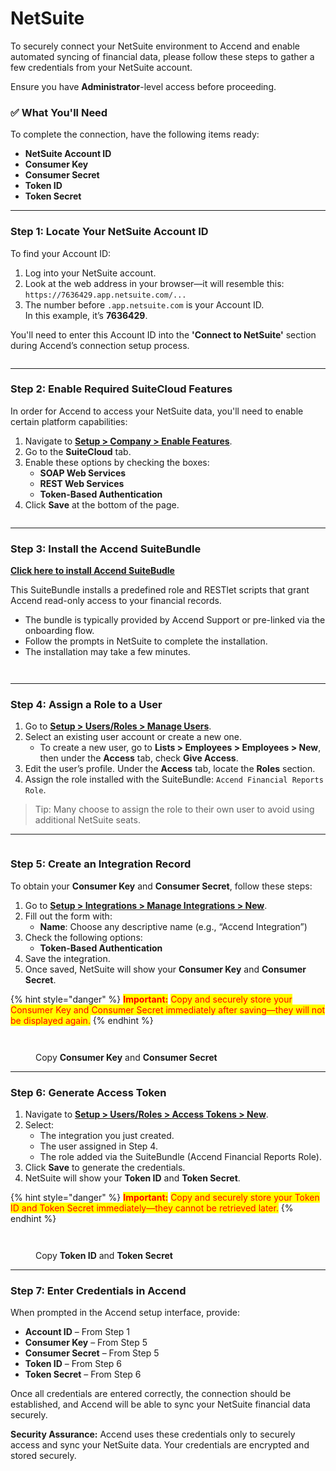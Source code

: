 # NetSuite

To securely connect your NetSuite environment to Accend and enable automated syncing of financial data, please follow these steps to gather a few credentials from your NetSuite account.

Ensure you have **Administrator**-level access before proceeding.

### ✅ What You'll Need

To complete the connection, have the following items ready:

* **NetSuite Account ID**
* **Consumer Key**
* **Consumer Secret**
* **Token ID**
* **Token Secret**

***

### Step 1: Locate Your NetSuite Account ID

To find your Account ID:

1. Log into your NetSuite account.
2. Look at the web address in your browser—it will resemble this:\
   `https://7636429.app.netsuite.com/...`
3. The number before `.app.netsuite.com` is your Account ID.\
   In this example, it’s **7636429**.

You'll need to enter this Account ID into the **'Connect to NetSuite'** section during Accend’s connection setup process.

<figure><img src="../../.gitbook/assets/Screenshot 2025-06-24 at 3.49.32 PM.png" alt=""><figcaption></figcaption></figure>

***

### Step 2: Enable Required SuiteCloud Features

In order for Accend to access your NetSuite data, you'll need to enable certain platform capabilities:

1. Navigate to [**Setup > Company > Enable Features**](http://system.netsuite.com/app/setup/features.nl?whence=).
2. Go to the **SuiteCloud** tab.
3. Enable these options by checking the boxes:
   * **SOAP Web Services**
   * **REST Web Services**
   * **Token-Based Authentication**
4. Click **Save** at the bottom of the page.

<figure><img src="../../.gitbook/assets/Screenshot 2025-06-24 at 3.51.47 PM.png" alt=""><figcaption></figcaption></figure>

***

### Step 3: Install the Accend SuiteBundle

[**Click here to install Accend SuiteBudle**](https://system.netsuite.com/app/bundler/bundledetails.nl?sourcecompanyid=7636429\&domain=PRODUCTION\&config=F\&id=569515)

This SuiteBundle installs a predefined role and RESTlet scripts that grant Accend read-only access to your financial records.

* The bundle is typically provided by Accend Support or pre-linked via the onboarding flow.
* Follow the prompts in NetSuite to complete the installation.
* The installation may take a few minutes.

<figure><img src="../../.gitbook/assets/Screenshot 2025-06-24 at 3.34.49 PM.png" alt=""><figcaption></figcaption></figure>

<figure><img src="../../.gitbook/assets/Screenshot 2025-06-24 at 3.41.13 PM.png" alt=""><figcaption></figcaption></figure>

***

### Step 4: Assign a Role to a User

1. Go to [**Setup > Users/Roles > Manage Users**](https://system.netsuite.com/app/setup/listusers.nl?whence=).
2. Select an existing user account or create a new one.
   * To create a new user, go to **Lists > Employees > Employees > New**, then under the **Access** tab, check **Give Access**.
3. Edit the user’s profile. Under the **Access** tab, locate the **Roles** section.
4. Assign the role installed with the SuiteBundle: `Accend Financial Reports Role`.

> Tip: Many choose to assign the role to their own user to avoid using additional NetSuite seats.

***

<figure><img src="../../.gitbook/assets/Screenshot 2025-06-24 at 3.55.59 PM (1).png" alt=""><figcaption></figcaption></figure>

### Step 5: Create an Integration Record

To obtain your **Consumer Key** and **Consumer Secret**, follow these steps:

1. Go to [**Setup > Integrations > Manage Integrations > New**](https://system.netsuite.com/app/common/integration/integrapp.nl?whence=).
2. Fill out the form with:
   * **Name**: Choose any descriptive name (e.g., “Accend Integration”)
3. Check the following options:
   * **Token-Based Authentication**
4. Save the integration.
5. Once saved, NetSuite will show your **Consumer Key** and **Consumer Secret**.

{% hint style="danger" %}
<mark style="color:red;">**Important:**</mark> <mark style="color:red;"></mark><mark style="color:red;">Copy and securely store your Consumer Key and Consumer Secret immediately after saving—they will not be displayed again.</mark>
{% endhint %}

<figure><img src="../../.gitbook/assets/Screenshot 2025-06-24 at 3.57.36 PM.png" alt=""><figcaption></figcaption></figure>

<figure><img src="../../.gitbook/assets/Screenshot 2025-06-24 at 3.57.52 PM (1).png" alt=""><figcaption><p>Copy <strong>Consumer Key</strong> and <strong>Consumer Secret</strong></p></figcaption></figure>

***

### Step 6: Generate Access Token

1. Navigate to [**Setup > Users/Roles > Access Tokens > New**](https://system.netsuite.com/app/setup/accesstoken.nl?whence=).
2. Select:
   * The integration you just created.
   * The user assigned in Step 4.
   * The role added via the SuiteBundle (Accend Financial Reports Role).
3. Click **Save** to generate the credentials.
4. NetSuite will show your **Token ID** and **Token Secret**.

{% hint style="danger" %}
<mark style="color:red;">**Important:**</mark> <mark style="color:red;"></mark><mark style="color:red;">Copy and securely store your Token ID and Token Secret immediately—they cannot be retrieved later.</mark>
{% endhint %}

<figure><img src="../../.gitbook/assets/Screenshot 2025-06-24 at 4.00.32 PM.png" alt=""><figcaption></figcaption></figure>

<figure><img src="../../.gitbook/assets/Screenshot 2025-06-24 at 4.00.49 PM.png" alt=""><figcaption><p>Copy <strong>Token ID</strong> and <strong>Token Secret</strong></p></figcaption></figure>

***

### Step 7: Enter Credentials in Accend

When prompted in the Accend setup interface, provide:

* **Account ID** – From Step 1
* **Consumer Key** – From Step 5
* **Consumer Secret** – From Step 5
* **Token ID** – From Step 6
* **Token Secret** – From Step 6

Once all credentials are entered correctly, the connection should be established, and Accend will be able to sync your NetSuite financial data securely.

**Security Assurance:** Accend uses these credentials only to securely access and sync your NetSuite data. Your credentials are encrypted and stored securely.



